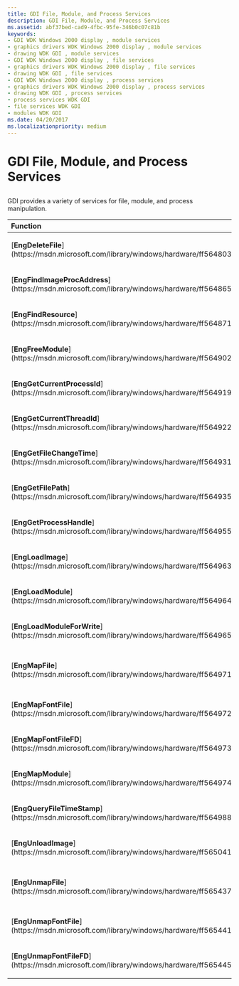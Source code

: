 ```yaml
---
title: GDI File, Module, and Process Services
description: GDI File, Module, and Process Services
ms.assetid: abf37bed-cad9-4fbc-95fe-346b0c07c81b
keywords:
- GDI WDK Windows 2000 display , module services
- graphics drivers WDK Windows 2000 display , module services
- drawing WDK GDI , module services
- GDI WDK Windows 2000 display , file services
- graphics drivers WDK Windows 2000 display , file services
- drawing WDK GDI , file services
- GDI WDK Windows 2000 display , process services
- graphics drivers WDK Windows 2000 display , process services
- drawing WDK GDI , process services
- process services WDK GDI
- file services WDK GDI
- modules WDK GDI
ms.date: 04/20/2017
ms.localizationpriority: medium
---
```


# GDI File, Module, and Process Services


## <span id="ddk_gdi_file_module_and_process_services_gg"></span><span id="DDK_GDI_FILE_MODULE_AND_PROCESS_SERVICES_GG"></span>


GDI provides a variety of services for file, module, and process manipulation.

<table>
<colgroup>
<col width="50%" />
<col width="50%" />
</colgroup>
<thead>
<tr class="header">
<th align="left">Function</th>
<th align="left">Description</th>
</tr>
</thead>
<tbody>
<tr class="odd">
<td align="left"><p>[<strong>EngDeleteFile</strong>](https://msdn.microsoft.com/library/windows/hardware/ff564803)</p></td>
<td align="left"><p>Deletes a file.</p></td>
</tr>
<tr class="even">
<td align="left"><p>[<strong>EngFindImageProcAddress</strong>](https://msdn.microsoft.com/library/windows/hardware/ff564865)</p></td>
<td align="left"><p>Returns the address of a function within an executable module.</p></td>
</tr>
<tr class="odd">
<td align="left"><p>[<strong>EngFindResource</strong>](https://msdn.microsoft.com/library/windows/hardware/ff564871)</p></td>
<td align="left"><p>Determines the location of a resource in a module.</p></td>
</tr>
<tr class="even">
<td align="left"><p>[<strong>EngFreeModule</strong>](https://msdn.microsoft.com/library/windows/hardware/ff564902)</p></td>
<td align="left"><p>Unmaps a file from system memory.</p></td>
</tr>
<tr class="odd">
<td align="left"><p>[<strong>EngGetCurrentProcessId</strong>](https://msdn.microsoft.com/library/windows/hardware/ff564919)</p></td>
<td align="left"><p>Gets the ID of the current process.</p></td>
</tr>
<tr class="even">
<td align="left"><p>[<strong>EngGetCurrentThreadId</strong>](https://msdn.microsoft.com/library/windows/hardware/ff564922)</p></td>
<td align="left"><p>Gets the ID of the current thread.</p></td>
</tr>
<tr class="odd">
<td align="left"><p>[<strong>EngGetFileChangeTime</strong>](https://msdn.microsoft.com/library/windows/hardware/ff564931)</p></td>
<td align="left"><p>Returns the time a file was last written to.</p></td>
</tr>
<tr class="even">
<td align="left"><p>[<strong>EngGetFilePath</strong>](https://msdn.microsoft.com/library/windows/hardware/ff564935)</p></td>
<td align="left"><p>Determines the file path associated with the specified font file.</p></td>
</tr>
<tr class="odd">
<td align="left"><p>[<strong>EngGetProcessHandle</strong>](https://msdn.microsoft.com/library/windows/hardware/ff564955)</p></td>
<td align="left"><p>Retrieves a handle to the current client process.</p></td>
</tr>
<tr class="even">
<td align="left"><p>[<strong>EngLoadImage</strong>](https://msdn.microsoft.com/library/windows/hardware/ff564963)</p></td>
<td align="left"><p>Loads the specified executable image into kernel-mode memory.</p></td>
</tr>
<tr class="odd">
<td align="left"><p>[<strong>EngLoadModule</strong>](https://msdn.microsoft.com/library/windows/hardware/ff564964)</p></td>
<td align="left"><p>Loads the specified data module into system memory for reading.</p></td>
</tr>
<tr class="even">
<td align="left"><p>[<strong>EngLoadModuleForWrite</strong>](https://msdn.microsoft.com/library/windows/hardware/ff564965)</p></td>
<td align="left"><p>Loads the specified executable module into system memory for writing.</p></td>
</tr>
<tr class="odd">
<td align="left"><p>[<strong>EngMapFile</strong>](https://msdn.microsoft.com/library/windows/hardware/ff564971)</p></td>
<td align="left"><p>Creates or opens a file and maps it into [<em>system space</em>](https://msdn.microsoft.com/library/windows/hardware/ff556336#wdkgloss-system-space).</p></td>
</tr>
<tr class="even">
<td align="left"><p>[<strong>EngMapFontFile</strong>](https://msdn.microsoft.com/library/windows/hardware/ff564972)</p></td>
<td align="left"><p>Obsolete. See the entry in this table for <strong>EngMapFontFileFD</strong>.</p></td>
</tr>
<tr class="odd">
<td align="left"><p>[<strong>EngMapFontFileFD</strong>](https://msdn.microsoft.com/library/windows/hardware/ff564973)</p></td>
<td align="left"><p>Maps a font file into system memory, if necessary, and returns a pointer to the base location of the font data in the file.</p></td>
</tr>
<tr class="even">
<td align="left"><p>[<strong>EngMapModule</strong>](https://msdn.microsoft.com/library/windows/hardware/ff564974)</p></td>
<td align="left"><p>Returns the address and size of an executable file that was loaded by <strong>EngLoadModule</strong>.</p></td>
</tr>
<tr class="odd">
<td align="left"><p>[<strong>EngQueryFileTimeStamp</strong>](https://msdn.microsoft.com/library/windows/hardware/ff564988)</p></td>
<td align="left"><p>Returns the time stamp of a file.</p></td>
</tr>
<tr class="even">
<td align="left"><p>[<strong>EngUnloadImage</strong>](https://msdn.microsoft.com/library/windows/hardware/ff565041)</p></td>
<td align="left"><p>Unloads an image loaded by <strong>EngLoadModule</strong>.</p></td>
</tr>
<tr class="odd">
<td align="left"><p>[<strong>EngUnmapFile</strong>](https://msdn.microsoft.com/library/windows/hardware/ff565437)</p></td>
<td align="left"><p>Unmaps the view of a file from [<em>system space</em>](https://msdn.microsoft.com/library/windows/hardware/ff556336#wdkgloss-system-space).</p></td>
</tr>
<tr class="even">
<td align="left"><p>[<strong>EngUnmapFontFile</strong>](https://msdn.microsoft.com/library/windows/hardware/ff565441)</p></td>
<td align="left"><p>Obsolete. See the entry in this table for <strong>EngUnmapFontFileFD</strong>.</p></td>
</tr>
<tr class="odd">
<td align="left"><p>[<strong>EngUnmapFontFileFD</strong>](https://msdn.microsoft.com/library/windows/hardware/ff565445)</p></td>
<td align="left"><p>Unmaps the specified font file from system memory.</p></td>
</tr>
</tbody>
</table>

 

 

 





